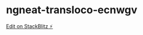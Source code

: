 # ngneat-transloco-ecnwgv

[Edit on StackBlitz ⚡️](https://stackblitz.com/edit/ngneat-transloco-ecnwgv)